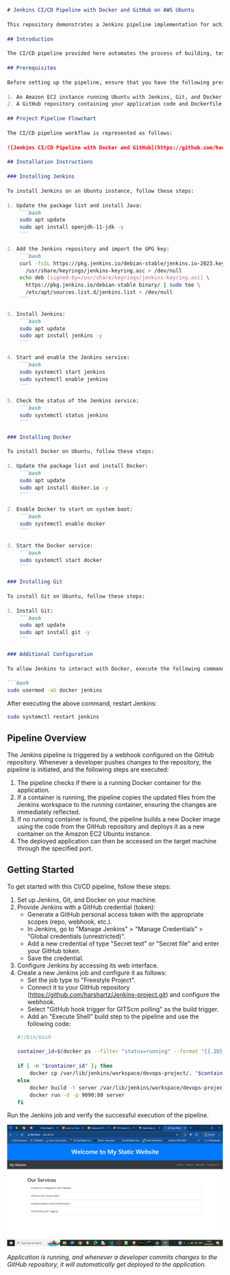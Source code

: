
```markdown
# Jenkins CI/CD Pipeline with Docker and GitHub on AWS Ubuntu

This repository demonstrates a Jenkins pipeline implementation for achieving continuous integration and continuous deployment (CI/CD) using Docker and GitHub on an AWS Ubuntu server.

## Introduction

The CI/CD pipeline provided here automates the process of building, testing, and deploying your application whenever changes are pushed to the GitHub repository. Jenkins, an open-source automation server, orchestrates the pipeline, while Docker, a popular containerization platform, manages the deployment process.

## Prerequisites

Before setting up the pipeline, ensure that you have the following prerequisites:

1. An Amazon EC2 instance running Ubuntu with Jenkins, Git, and Docker installed.
2. A GitHub repository containing your application code and Dockerfile.

## Project Pipeline Flowchart

The CI/CD pipeline workflow is represented as follows:

![Jenkins CI/CD Pipeline with Docker and GitHub](https://github.com/harshartz/Jenkins-CI-CD-Pipeline-with-Docker-and-GitHub/assets/130890384/ab868d34-cfc4-4079-95b8-0b584622add5)

## Installation Instructions

### Installing Jenkins

To install Jenkins on an Ubuntu instance, follow these steps:

1. Update the package list and install Java:
    ```bash
    sudo apt update
    sudo apt install openjdk-11-jdk -y
    ```

2. Add the Jenkins repository and import the GPG key:
    ```bash
    curl -fsSL https://pkg.jenkins.io/debian-stable/jenkins.io-2023.key | sudo tee \
      /usr/share/keyrings/jenkins-keyring.asc > /dev/null
    echo deb [signed-by=/usr/share/keyrings/jenkins-keyring.asc] \
      https://pkg.jenkins.io/debian-stable binary/ | sudo tee \
      /etc/apt/sources.list.d/jenkins.list > /dev/null
    ```

3. Install Jenkins:
    ```bash
    sudo apt update
    sudo apt install jenkins -y
    ```

4. Start and enable the Jenkins service:
    ```bash
    sudo systemctl start jenkins
    sudo systemctl enable jenkins
    ```

5. Check the status of the Jenkins service:
    ```bash
    sudo systemctl status jenkins
    ```

### Installing Docker

To install Docker on Ubuntu, follow these steps:

1. Update the package list and install Docker:
    ```bash
    sudo apt update
    sudo apt install docker.io -y
    ```

2. Enable Docker to start on system boot:
    ```bash
    sudo systemctl enable docker
    ```

3. Start the Docker service:
    ```bash
    sudo systemctl start docker
    ```

### Installing Git

To install Git on Ubuntu, follow these steps:

1. Install Git:
    ```bash
    sudo apt update
    sudo apt install git -y
    ```

### Additional Configuration

To allow Jenkins to interact with Docker, execute the following command:

```bash
sudo usermod -aG docker jenkins
```

After executing the above command, restart Jenkins:

```bash
sudo systemctl restart jenkins
```

## Pipeline Overview

The Jenkins pipeline is triggered by a webhook configured on the GitHub repository. Whenever a developer pushes changes to the repository, the pipeline is initiated, and the following steps are executed:

1. The pipeline checks if there is a running Docker container for the application.
2. If a container is running, the pipeline copies the updated files from the Jenkins workspace to the running container, ensuring the changes are immediately reflected.
3. If no running container is found, the pipeline builds a new Docker image using the code from the GitHub repository and deploys it as a new container on the Amazon EC2 Ubuntu instance.
4. The deployed application can then be accessed on the target machine through the specified port.

## Getting Started

To get started with this CI/CD pipeline, follow these steps:

1. Set up Jenkins, Git, and Docker on your machine.
2. Provide Jenkins with a GitHub credential (token):
   - Generate a GitHub personal access token with the appropriate scopes (repo, webhook, etc.).
   - In Jenkins, go to "Manage Jenkins" > "Manage Credentials" > "Global credentials (unrestricted)".
   - Add a new credential of type "Secret text" or "Secret file" and enter your GitHub token.
   - Save the credential.
3. Configure Jenkins by accessing its web interface.
4. Create a new Jenkins job and configure it as follows:
   - Set the job type to "Freestyle Project".
   - Connect it to your GitHub repository (https://github.com/harshartz/Jenkins-project.git) and configure the webhook.
   - Select "GitHub hook trigger for GITScm polling" as the build trigger.
   - Add an "Execute Shell" build step to the pipeline and use the following code:
   ```bash
   #!/bin/bash

   container_id=$(docker ps --filter "status=running" --format "{{.ID}}")

   if [ -n "$container_id" ]; then
       docker cp /var/lib/jenkins/workspace/devops-project/. "$container_id":/usr/share/nginx/html
   else
       docker build -t server /var/lib/jenkins/workspace/devops-project
       docker run -d -p 9090:80 server
   fi
   ```
Run the Jenkins job and verify the successful execution of the pipeline.

![Screenshot (11)](https://github.com/rabnic/devops-app/raw/main/screenshots/Screenshot%20(79).png)

*Application is running, and whenever a developer commits changes to the GitHub repository, it will automatically get deployed to the application.*
```
